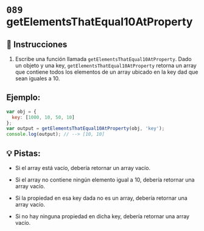# `089` getElementsThatEqual10AtProperty

## 📝 Instrucciones

1. Escribe una función llamada `getElementsThatEqual10AtProperty`. Dado un objeto y una key, `getElementsThatEqual10AtProperty` retorna un array que contiene todos los elementos de un array ubicado en la key dad que sean iguales a 10.

## Ejemplo:

```js
var obj = {
  key: [1000, 10, 50, 10]
};
var output = getElementsThatEqual10AtProperty(obj, 'key');
console.log(output); // --> [10, 10]
```
## 💡 Pistas:

+ Si el array está vacío, debería retornar un array vacío.

+ Si el array no contiene ningún elemento igual a 10, debería retornar una array vacío.

+ Si la propiedad en esa key dada no es un array, debería retornar una array vacío.

+ Si no hay ninguna propiedad en dicha key, debería retornar una array vacío.